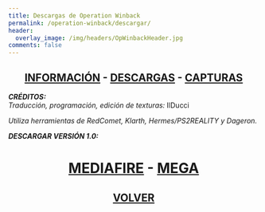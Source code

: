 ```yaml
---
title: Descargas de Operation Winback
permalink: /operation-winback/descargar/
header:
  overlay_image: /img/headers/OpWinbackHeader.jpg
comments: false
---
```

<h2 style="text-align: center;"><strong><a href="/operation-winback/informacion/">INFORMACIÓN</a> - <a href="/operation-winback/descargar/">DESCARGAS</a> - <a href="/operation-winback/capturas/">CAPTURAS</a></strong></h2>

_**CRÉDITOS:**_  
_Traducción, programación, edición de texturas:_ IlDucci

_Utiliza herramientas de RedComet, Klarth, Hermes/PS2REALITY y Dageron._

_**DESCARGAR VERSIÓN 1.0:**_

<h1 style="text-align: center;"><strong><a href="http://www.mediafire.com/file/d62ad9wt82ds8oi/OPWB-V10-ESP.7z">MEDIAFIRE</a> - <a href="https://mega.nz/#!kQEQlZ5S!q8oV02gy-uaH87MaHTb9vOPv9Pppf3ckwYL8x11pSOE">MEGA</a></strong></h1>

<h2 style="text-align: center;"><a href="/operation-winback/"><strong>VOLVER</strong></a></h2>


